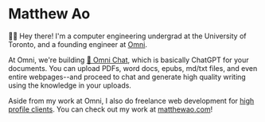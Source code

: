 # Matthew Ao
👋🏼 Hey there! I'm a computer engineering undergrad at the University of Toronto, and a founding engineer at [Omni](https://omnilabs.ai/).

At Omni, we're building [💬 Omni Chat](https://omnilabs.ai/chat), which is basically ChatGPT for your documents. You can upload PDFs, word docs, epubs, md/txt files, and even entire webpages--and proceed to chat and generate high quality writing using the knowledge in your uploads.

Aside from my work at Omni, I also do freelance web development for [high profile clients](https://bruceliu.matthewao.com). You can check out my work at [matthewao.com](https://matthewao.com)!
